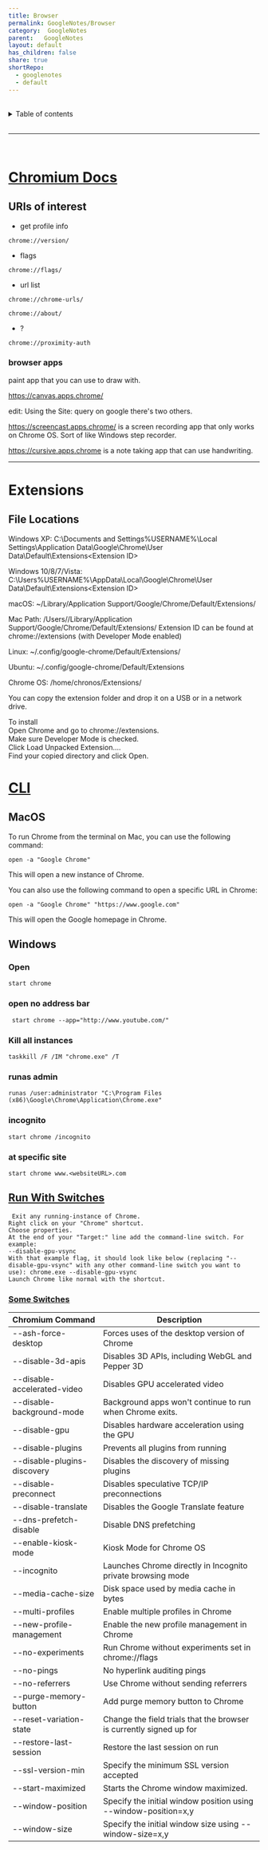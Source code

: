```yaml
---
title: Browser  
permalink: GoogleNotes/Browser  
category:  GoogleNotes  
parent:   GoogleNotes  
layout: default  
has_children: false  
share: true  
shortRepo:  
  - googlenotes  
  - default            
---
```

  
  
<br/>            
  
<details markdown="block">                  
<summary>                  
Table of contents                  
</summary>                  
{: .text-delta }                  
1. TOC                  
{:toc}                  
</details>                  
  
<br/>                  
  
***                  
  
<br/>  
  
# [Chromium Docs](https://chromium.googlesource.com/chromium/src/+/master/docs/user_data_dir.md)  
  
## URIs of interest  
  
- get profile info  
  
```  
chrome://version/  
```  
  
- flags  
  
```  
chrome://flags/  
```  
  
- url list  
  
```  
chrome://chrome-urls/  
```  
  
```  
chrome://about/  
```  
  
- ?  
  
```  
chrome://proximity-auth  
```  
  
### browser apps  
  
paint app that you can use to draw with.  
  
https://canvas.apps.chrome/  
  
edit: Using the Site: query on google there's two others.  
  
https://screencast.apps.chrome/ is a screen recording app that only works on Chrome OS. Sort of like Windows step recorder.  
  
https://cursive.apps.chrome is a note taking app that can use handwriting.  
  
---
  
# Extensions  
  
## File Locations  
  
Windows XP: C:\Documents and Settings\%USERNAME%\Local Settings\Application Data\Google\Chrome\User Data\Default\Extensions\<Extension ID>  
  
Windows 10/8/7/Vista: C:\Users\%USERNAME%\AppData\Local\Google\Chrome\User Data\Default\Extensions\<Extension ID>  
  
macOS: ~/Library/Application Support/Google/Chrome/Default/Extensions/<Extension ID>  
  
Mac Path: /Users/<username>/Library/Application Support/Google/Chrome/Default/Extensions/<Extension ID> Extension ID can be found at chrome://extensions (with Developer Mode enabled)  
  
Linux: ~/.config/google-chrome/Default/Extensions/<Extension ID>  
  
Ubuntu: ~/.config/google-chrome/Default/Extensions  
  
Chrome OS: /home/chronos/Extensions/<Extension ID>  
  
You can copy the extension folder and drop it on a USB or in a network drive.  
  
To install  
Open Chrome and go to chrome://extensions.  
Make sure Developer Mode is checked.  
Click Load Unpacked Extension....  
Find your copied directory and click Open.  
  
# [CLI](https://www.chromium.org/developers/how-tos/run-chromium-with-flags/)  
  
## MacOS  
  
To run Chrome from the terminal on Mac, you can use the following command:  
  
`open -a "Google Chrome"`  
  
This will open a new instance of Chrome.  
  
You can also use the following command to open a specific URL in Chrome:  
  
`open -a "Google Chrome" "https://www.google.com"`  
  
This will open the Google homepage in Chrome.  
  
## Windows  
  
### Open  
  
```shell  
start chrome  
```  
  
### open no address bar  
  
```shell  
 start chrome --app="http://www.youtube.com/"  
```  
  
### Kill all instances  
  
```shell  
taskkill /F /IM "chrome.exe" /T  
```   
  
### runas admin  
  
```shell  
runas /user:administrator "C:\Program Files (x86)\Google\Chrome\Application\Chrome.exe"  
```  
  
### incognito  
  
```shell  
start chrome /incognito  
```  
  
### at specific site  
  
```shell  
start chrome www.<websiteURL>.com  
```  
  
## [Run With Switches](https://www.chromium.org/developers/how-tos/run-chromium-with-flags/)  
  
```  
 Exit any running-instance of Chrome.  
Right click on your "Chrome" shortcut.  
Choose properties.  
At the end of your "Target:" line add the command-line switch. For example:  
--disable-gpu-vsync  
With that example flag, it should look like below (replacing "--disable-gpu-vsync" with any other command-line switch you want to use): chrome.exe --disable-gpu-vsync  
Launch Chrome like normal with the shortcut.  
```  
  
### [Some Switches ](https://peter.sh/experiments/chromium-command-line-switches/)  
  
| Chromium Command            	 | Description                                                         	 |  
|-------------------------------|-----------------------------------------------------------------------|  
| --ash-force-desktop         	 | Forces uses of the desktop version of Chrome                        	 |  
| --disable-3d-apis           	 | Disables 3D APIs, including WebGL and Pepper 3D                     	 |  
| --disable-accelerated-video 	 | Disables GPU accelerated video                                      	 |  
| --disable-background-mode   	 | Background apps won't continue to run when Chrome exits.            	 |  
| --disable-gpu               	 | Disables hardware acceleration using the GPU                        	 |  
| --disable-plugins           	 | Prevents all plugins from running                                   	 |  
| --disable-plugins-discovery 	 | Disables the discovery of missing plugins                           	 |  
| --disable-preconnect        	 | Disables speculative TCP/IP preconnections                          	 |  
| --disable-translate         	 | Disables the Google Translate feature                               	 |  
| --dns-prefetch-disable      	 | Disable DNS prefetching                                             	 |  
| --enable-kiosk-mode         	 | Kiosk Mode for Chrome OS                                            	 |  
| --incognito                 	 | Launches Chrome directly in Incognito private browsing mode         	 |  
| --media-cache-size          	 | Disk space used by media cache in bytes                             	 |  
| --multi-profiles            	 | Enable multiple profiles in Chrome                                  	 |  
| --new-profile-management    	 | Enable the new profile management in Chrome                         	 |  
| --no-experiments            	 | Run Chrome without experiments set in chrome://flags                	 |  
| --no-pings                  	 | No hyperlink auditing pings                                         	 |  
| --no-referrers              	 | Use Chrome without sending referrers                                	 |  
| --purge-memory-button       	 | Add purge memory button to Chrome                                   	 |  
| --reset-variation-state     	 | Change the field trials that the browser is currently signed up for 	 |  
| --restore-last-session      	 | Restore the last session on run                                     	 |  
| --ssl-version-min           	 | Specify the minimum SSL version accepted                            	 |  
| --start-maximized           	 | Starts the Chrome window maximized.                                 	 |  
| --window-position           	 | Specify the initial window position using --window-position=x,y     	 |  
| --window-size               	 | Specify the initial window size using --window-size=x,y             	 |
